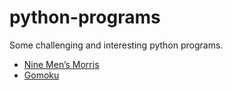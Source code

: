 # python-programs
Some challenging and interesting python programs.  

- [Nine Men’s Morris](https://github.com/lvzhanhe/python-programs/tree/master/Nine%20Men%E2%80%99s%20Morris)
- [Gomoku](https://github.com/lvzhanhe/python-programs/blob/master/Gomoku)